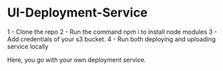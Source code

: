 # UI-Deployment-Service

1 - Clone the repo
2 - Run the command npm i to install node modules
3 - Add credentials of your s3 bucket.
4 - Run both deploying and uploading service locally 

Here, you go with your own deployment service.
